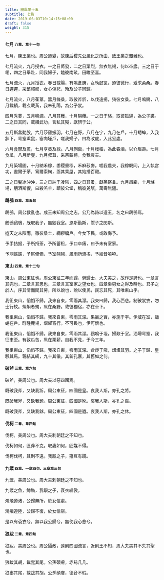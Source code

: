 ```yaml
---
title: 豳風第十五
subtitle: 七篇
date: 2019-06-03T10:14:15+08:00
draft: false
weight: 315
---
```



<h4 id="15.1">七月 <small>八章、章十一句</small></h4>

<div class="alert alert-dark" role="alert">
  七月，陳王業也。周公遭變，故陳后稷先公風化之所由、致王業之艱難也。
</div>

<p id="15.1.1">七月流火，九月授衣。一之日觱發，二之日栗烈，無衣無褐，何以卒歲。三之日于耜，四之日舉趾，同我婦子，饁彼南畝，田畯至喜。</p>
<p id="15.1.2">七月流火，九月授衣。春日載陽，有鳴倉庚，女執懿筐，遵彼微行，爰求柔桑。春日遲遲，采蘩祁祁，女心傷悲，殆及公子同歸。</p>
<p id="15.1.3">七月流火，八月萑葦。蠶月條桑，取彼斧斨，以伐遠揚，猗彼女桑。七月鳴鵙，八月載績，載玄載黃，我朱孔陽，為公子裳。</p>
<p id="15.1.4">四月秀葽，五月鳴蜩。八月其穫，十月隕蘀。一之日于貉，取彼狐貍，為公子裘。二之日其同，載纘武功，言私其豵，獻豜于公。</p>
<p id="15.1.5">五月斯螽動股，六月莎雞振羽。七月在野，八月在宇，九月在戶，十月蟋蟀，入我牀下。穹窒熏鼠，塞向墐戶，嗟我婦子，曰為改歲，入此室處。</p>
<p id="15.1.6">六月食鬱及薁，七月亨葵及菽。八月剝棗，十月穫稻，為此春酒，以介眉壽。七月食瓜，八月斷壺，九月叔苴，采荼薪樗，食我農夫。</p>
<p id="15.1.7">九月築場圃，十月納禾稼，黍稷重穋，禾麻菽麥。嗟我農夫，我稼既同，上入執宮功，晝爾于茅，宵爾索綯，亟其乘屋，其始播百穀。</p>
<p id="15.1.8">二之日鑿冰沖沖，三之日納于凌陰，四之日其蚤，獻羔祭韭。九月肅霜，十月滌場，朋酒斯饗，曰殺羔羊，躋彼公堂，稱彼兕觥，萬壽無疆。</p>

<h4 id="15.2">鴟鴞 <small>四章、章五句</small></h4>

<div class="alert alert-dark" role="alert">
  鴟鴞，周公救亂也。成王未知周公之志，公乃為詩以遺王，名之曰鴟鴞焉。
</div>

<p id="15.2.1">鴟鴞鴟鴞，既取我子，無毀我室。恩斯勤斯，鬻子之閔斯。</p>
<p id="15.2.2">迨天之未陰雨，徹彼桑土，綢繆牖戶。今女下民，或敢侮予。</p>
<p id="15.2.3">予手拮据，予所捋荼，予所蓄租，予口卒瘏，曰予未有室家。</p>
<p id="15.2.4">予羽譙譙，予尾翛翛，予室翹翹，風雨所漂搖，予維音嘵嘵。</p>

<h4 id="15.3">東山 <small>四章、章十二句</small></h4>

<div class="alert alert-dark" role="alert">
  東山，周公東征也。周公東征三年而歸，勞歸士，大夫美之，故作是詩也。一章言其完也，二章言其思也，三章言其室家之望女也，四章樂男女之得及時也。君子之於人，序其情而閔其勞，所以說也，說以使民，民忘其死，其唯東山乎。
</div>

<p id="15.3.1">我徂東山，慆慆不歸。我來自東，零雨其濛。我東曰歸，我心西悲。制彼裳衣，勿士行枚。蜎蜎者蠋，烝在桑野。敦彼獨宿，亦在車下。</p>
<p id="15.3.2">我徂東山，慆慆不歸。我來自東，零雨其濛。果臝之實，亦施于宇。伊威在室，蠨蛸在戶。町畽鹿場，熠燿宵行。不可畏也，伊可懷也。</p>
<p id="15.3.3">我徂東山，慆慆不歸。我來自東，零雨其濛。鸛鳴于垤，婦歎于室。洒埽穹窒，我征聿至。有敦瓜苦，烝在栗薪。自我不見，于今三年。</p>
<p id="15.3.4">我徂東山，慆慆不歸。我來自東，零雨其濛。倉庚于飛，熠燿其羽。之子于歸，皇駁其馬。親結其縭，九十其儀。其新孔嘉，其舊如之何。</p>

<h4 id="15.4">破斧 <small>三章、章六句</small></h4>

<div class="alert alert-dark" role="alert">
  破斧，美周公也。周大夫以惡四國焉。
</div>

<p id="15.4.1">既破我斧，又缺我斨。周公東征，四國是皇。哀我人斯，亦孔之將。</p>
<p id="15.4.2">既破我斧，又缺我錡。周公東征，四國是吪。哀我人斯，亦孔之嘉。</p>
<p id="15.4.3">既破我斧，又缺我銶。周公東征，四國是遒。哀我人斯，亦孔之休。</p>

<h4 id="15.5">伐柯 <small>二章、章四句</small></h4>

<div class="alert alert-dark" role="alert">
  伐柯，美周公也。周大夫刺朝廷之不知也。
</div>

<p id="15.5.1">伐柯如何，匪斧不克。取妻如何，匪媒不得。</p>
<p id="15.5.2">伐柯伐柯，其則不遠。我覯之子，籩豆有踐。</p>

<h4 id="15.6">九罭 <small>四章、一章四句、三章章三句</small></h4>

<div class="alert alert-dark" role="alert">
  九罭，美周公也。周大夫刺朝廷之不知也。
</div>

<p id="15.6.1">九罭之魚，鱒魴，我覯之子，袞衣繡裳。</p>
<p id="15.6.2">鴻飛遵渚，公歸無所，於女信處。</p>
<p id="15.6.3">鴻飛遵陸，公歸不復，於女信宿。</p>
<p id="15.6.4">是以有袞衣兮，無以我公歸兮，無使我心悲兮。</p>

<h4 id="15.7">狼跋 <small>二章、章四句</small></h4>

<div class="alert alert-dark" role="alert">
  狼跋，美周公也。周公攝政，遠則四國流言，近則王不知，周大夫美其不失其聖也。
</div>

<p id="15.7.1">狼跋其胡，載疐其尾。公孫碩膚，赤舄几几。</p>
<p id="15.7.2">狼疐其尾，載跋其胡。公孫碩膚，德音不瑕。</p>
